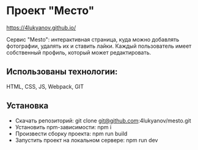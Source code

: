 # Проект "Место"
https://4lukyanov.github.io/

Сервис "Mesto": интерактивная страница, куда можно добавлять фотографии, удалять их и ставить лайки.
Каждый пользователь имеет собственный профиль, который может редактировать.

## Использованы технологии: 
HTML, CSS, JS, Webpack, GIT

## Установка
- Скачать репозиторий: git clone git@github.com:4lukyanov/mesto.git
- Установить npm-зависимости: npm i
- Произвести сборку проекта: npm run build
- Запустить проект на локальном сервере: npm run dev